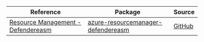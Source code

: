 | Reference | Package | Source |
|---|---|---|
|[Resource Management - Defendereasm](resourcemanager-defendereasm-readme.md)|[azure-resourcemanager-defendereasm](https://repo1.maven.org/maven2/com/azure/resourcemanager/azure-resourcemanager-defendereasm)|[GitHub](https://github.com/Azure/azure-sdk-for-java/blob/main/sdk/defendereasm/azure-resourcemanager-defendereasm)|
